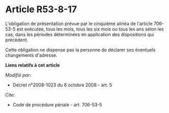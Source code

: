 # Article R53-8-17

L'obligation de présentation prévue par le cinquième alinéa de l'article 706-53-5 est exécutée, tous les mois, tous les six
mois ou tous les ans selon les cas, dans les périodes déterminées en application des dispositions qui précèdent. 

Cette obligation ne dispense pas la personne de déclarer ses éventuels changements d'adresse.

**Liens relatifs à cet article**

_Modifié par_:

  - Décret n°2008-1023 du 6 octobre 2008 - art. 5

_Cite_:

  - Code de procédure pénale - art. 706-53-5
